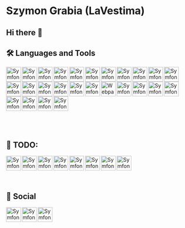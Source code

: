 # Szymon Grabia (LaVestima)

## Hi there 👋

<!--
**LaVestima/LaVestima** is a ✨ _special_ ✨ repository because its `README.md` (this file) appears on your GitHub profile.

Here are some ideas to get you started:

- 🔭 I’m currently working on ...
- 🌱 I’m currently learning ...
- 👯 I’m looking to collaborate on ...
- 🤔 I’m looking for help with ...
- 💬 Ask me about ...
- 📫 How to reach me: ...
- ⚡ Fun fact: ...

:computer:
-->



## :hammer_and_wrench: Languages and Tools 

<!--
![Symfony](https://img.shields.io/badge/-symfony-000000?style=for-the-badge&logo=symfony&logoColor=white)
![Python](https://img.shields.io/badge/-Python-000000?style=flat&logo=python)
-->

<div style="width: 100%">
  <img align="left" alt="Symfony" src="https://img.shields.io/badge/-symfony-000000?style=for-the-badge&logo=symfony&logoColor=white" height=40>
  <img align="left" alt="Symfony" src="https://img.shields.io/badge/-php-777BB4?style=for-the-badge&logo=php&logoColor=white" height=40>
  <img align="left" alt="Symfony" src="https://img.shields.io/badge/-postgresql-336791?style=for-the-badge&logo=postgresql&logoColor=white" height=40>
  <img align="left" alt="Symfony" src="https://img.shields.io/badge/-mysql-4479A1?style=for-the-badge&logo=mysql&logoColor=white" height=40>
  <img align="left" alt="Symfony" src="https://img.shields.io/badge/-git-F05032?style=for-the-badge&logo=git&logoColor=white" height=40>
  <img align="left" alt="Symfony" src="https://img.shields.io/badge/-gitlab-8c929d?style=for-the-badge&logo=gitlab&logoColor=black" height=40>
  <img align="left" alt="Symfony" src="https://img.shields.io/badge/-github-181717?style=for-the-badge&logo=github&logoColor=white" height=40>
  <img align="left" alt="Symfony" src="https://img.shields.io/badge/-nginx-269539?style=for-the-badge&logo=nginx&logoColor=white" height=40>
  <img align="left" alt="Symfony" src="https://img.shields.io/badge/-python-3776AB?style=for-the-badge&logo=python&logoColor=white" height=40>
  <img align="left" alt="Symfony" src="https://img.shields.io/badge/-pandas-150458?style=for-the-badge&logo=pandas&logoColor=white" height=40>
  <img align="left" alt="Symfony" src="https://img.shields.io/badge/-jupyter-F37626?style=for-the-badge&logo=jupyter&logoColor=white" height=40>
  <img align="left" alt="Symfony" src="https://img.shields.io/badge/-docker-2496ED?style=for-the-badge&logo=docker&logoColor=white" height=40>
  <img align="left" alt="Symfony" src="https://img.shields.io/badge/-linux-FCC624?style=for-the-badge&logo=linux&logoColor=black" height=40>
  <img align="left" alt="Symfony" src="https://img.shields.io/badge/-html5-E34F26?style=for-the-badge&logo=html5&logoColor=white" height=40>
  <img align="left" alt="Symfony" src="https://img.shields.io/badge/-css3-1572B6?style=for-the-badge&logo=css3&logoColor=white" height=40>
  <img align="left" alt="Symfony" src="https://img.shields.io/badge/-javascript-F7DF1E?style=for-the-badge&logo=javascript&logoColor=black" height=40>
  <img align="left" alt="Symfony" src="https://img.shields.io/badge/-sass-CC6699?style=for-the-badge&logo=sass&logoColor=white" height=40>
  <img align="left" alt="Webpack" src="https://img.shields.io/badge/-webpack-8DD6F9?style=for-the-badge&logo=webpack&logoColor=black" height=40>
  <img align="left" alt="Symfony" src="https://img.shields.io/badge/-CUDA-76B900?style=for-the-badge&logo=nvidia&logoColor=white" height=40>
  <img align="left" alt="Symfony" src="https://img.shields.io/badge/-wordpress-21759B?style=for-the-badge&logo=wordpress&logoColor=white" height=40>
  <img align="left" alt="Symfony" src="https://img.shields.io/badge/-jquery-0769AD?style=for-the-badge&logo=jquery&logoColor=white" height=40>
  <img align="left" alt="Symfony" src="https://img.shields.io/badge/-c++-00599C?style=for-the-badge&logo=C%2B%2B&logoColor=white" height=40>
  <img align="left" alt="Symfony" src="https://img.shields.io/badge/-bootstrap-563D7C?style=for-the-badge&logo=bootstrap&logoColor=white" height=40>
  <img align="left" alt="Symfony" src="https://img.shields.io/badge/-composer-885630?style=for-the-badge&logo=composer&logoColor=white" height=40>
  <img align="left" alt="Symfony" src="https://img.shields.io/badge/-gimp-5C5543?style=for-the-badge&logo=gimp&logoColor=white" height=40>
  <img align="left" alt="Symfony" src="https://img.shields.io/badge/-latex-008080?style=for-the-badge&logo=latex&logoColor=white" height=40>
</div>

<br><br><br><br><br><br><br><br><br><br>

## :abacus: TODO:

<img align="left" alt="Symfony" src="https://img.shields.io/badge/-mongodb-47A248?style=for-the-badge&logo=mongodb&logoColor=white" height=40>
<!--<img align="left" alt="Symfony" src="https://img.shields.io/badge/-travis_ci-3EAAAF?style=for-the-badge&logo=travis&logoColor=white" height=40>-->
<img align="left" alt="Symfony" src="https://img.shields.io/badge/-jenkins-D24939?style=for-the-badge&logo=jenkins&logoColor=white" height=40>
<img align="left" alt="Symfony" src="https://img.shields.io/badge/-react-61DAFB?style=for-the-badge&logo=react&logoColor=black" height=40>
<img align="left" alt="Symfony" src="https://img.shields.io/badge/-flutter-02569B?style=for-the-badge&logo=flutter&logoColor=white" height=40>
<img align="left" alt="Symfony" src="https://img.shields.io/badge/-kubernetes-326CE5?style=for-the-badge&logo=kubernetes&logoColor=white" height=40>
<img align="left" alt="Symfony" src="https://img.shields.io/badge/-graphql-E10098?style=for-the-badge&logo=graphql&logoColor=white" height=40>
<img align="left" alt="Symfony" src="https://img.shields.io/badge/-keras-D00000?style=for-the-badge&logo=keras&logoColor=white" height=40>
<img align="left" alt="Symfony" src="https://img.shields.io/badge/-rabbitmq-FF6600?style=for-the-badge&logo=rabbitmq&logoColor=white" height=40>


<!--
<img align="left" alt="Symfony" src="https://symfony.com/uploads/projects/symfonyfs.png" height=50>
<img align="left" alt="PHP" src="https://cdn.iconscout.com/icon/free/png-256/php-99-1175127.png" height=50>
<img align="left" alt="PostgreSQL" src="https://www.postgresql.org/media/img/about/press/elephant.png" height=50>
<img align="left" alt="MySQL" width="50" src="https://raw.githubusercontent.com/github/explore/80688e429a7d4ef2fca1e82350fe8e3517d3494d/topics/mysql/mysql.png" />
<img align="left" alt="Git" width="50" src="https://raw.githubusercontent.com/github/explore/80688e429a7d4ef2fca1e82350fe8e3517d3494d/topics/git/git.png" />
<img align="left" alt="GitHub" width="50" src="https://raw.githubusercontent.com/github/explore/78df643247d429f6cc873026c0622819ad797942/topics/github/github.png" />
<img align="left" alt="Python" src="https://raw.githubusercontent.com/github/explore/80688e429a7d4ef2fca1e82350fe8e3517d3494d/topics/python/python.png" height=50>
<img align="left" alt="Pandas" src="https://pandas.pydata.org/static/img/pandas_mark.svg" height=50>
<img align="left" alt="Docker" src="https://raw.githubusercontent.com/github/explore/80688e429a7d4ef2fca1e82350fe8e3517d3494d/topics/docker/docker.png" height=50>
<img align="left" alt="Nginx" src="https://www.nginx.com/wp-content/uploads/2020/05/NGINX-product-icon.svg" height=50>
<img align="left" alt="JavaScript" width="50" src="https://raw.githubusercontent.com/github/explore/80688e429a7d4ef2fca1e82350fe8e3517d3494d/topics/javascript/javascript.png" />
<img align="left" alt="HTML" src="https://raw.githubusercontent.com/github/explore/80688e429a7d4ef2fca1e82350fe8e3517d3494d/topics/html/html.png" height=50>
<img align="left" alt="CSS" src="https://raw.githubusercontent.com/github/explore/80688e429a7d4ef2fca1e82350fe8e3517d3494d/topics/css/css.png" height=50>
<img align="left" alt="Sass" width="50" src="https://raw.githubusercontent.com/github/explore/80688e429a7d4ef2fca1e82350fe8e3517d3494d/topics/sass/sass.png">
<img alt="Linux" src="https://raw.githubusercontent.com/github/explore/80688e429a7d4ef2fca1e82350fe8e3517d3494d/topics/linux/linux.png" height=50>
-->

<br><br><br><br>
<!--
## Activities

:movie_camera:

<br>
-->

## :beers: Social 

[<img align="left" alt="Symfony" src="https://img.shields.io/badge/-linkedin-0077B5?style=for-the-badge&logo=linkedin&logoColor=white" height=40>][linkedin]
[<img align="left" alt="Symfony" src="https://img.shields.io/badge/-orcid-A6CE39?style=for-the-badge&logo=orcid&logoColor=white" height=40>][orcid]
[<img align="left" alt="Symfony" src="https://img.shields.io/badge/-steam-000000?style=for-the-badge&logo=steam&logoColor=white" height=40>][steam]

<!--
[<img align="left" alt="Symfony" src="https://img.shields.io/badge/-orcid-A6CE39?style=for-the-badge&logo=orcid&logoColor=white" height=40>][orcid]
[<img align="left" alt="Symfony" src="https://img.shields.io/badge/-orcid-A6CE39?style=for-the-badge&logo=orcid&logoColor=white" height=40>][orcid]
-->

<!--
[<img align="left" alt="Website" src="https://raw.githubusercontent.com/iconic/open-iconic/master/svg/globe.svg" height=50>][website]
[<img align="left" alt="LinkedIn" src="https://cdn.jsdelivr.net/npm/simple-icons@3.4.0/icons/linkedin.svg" height=50>][linkedin]
[<img align="left" alt="Steam" src="https://cdn.jsdelivr.net/npm/simple-icons@3.4.0/icons/steam.svg" height=50>][steam]
[<img align="left" alt="ORCID" src="https://cdn.jsdelivr.net/npm/simple-icons@3.4.0/icons/orcid.svg" height=50>][orcid]
<img align="left" alt="Git" src="" height=50>
<img align="left" alt="Git" src="" height=50>
<img align="left" alt="Git" src="" height=50>
-->

[website]: https://grabia.pl
[linkedin]: https://www.linkedin.com/in/szymongrabia/
[steam]: https://steamcommunity.com/id/lavestima/
[orcid]: https://orcid.org/0000-0003-0539-5833
